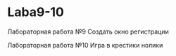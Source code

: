 # Laba9-10
Лабораторная работа №9 Создать окно регистрации

Лабораторная работа №10 Игра в крестики нолики
